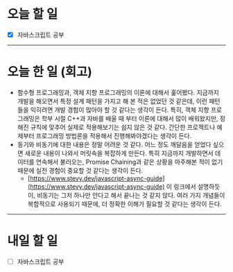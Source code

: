 # 오늘 할 일

- [x] 자바스크립트 공부

---

# 오늘 한 일 (회고)

- 함수형 프로그래밍과, 객체 지향 프로그래밍의 이론에 대해서 훑어봤다. 지금까지 개발을 해오면서 특정 설계 패턴을 가지고 해 본 적은 없었던 것 같은데, 이런 패턴들을 익히려면 개발 경험이 많아야 할 것 같다는 생각이 든다. 특히, 객체 지향 프로그래밍은 학부 시절 C++과 자바를 배울 때 부터 이론에 대해서 많이 배워왔지만, 정해진 규칙에 맞추어 실제로 적용해보기는 쉽지 않은 것 같다. 간단한 프로젝트나 예제부터 프로그래밍 방법론을 적용해서 진행해봐야겠다는 생각이 든다.
- 동기와 비동기에 대한 내용은 정말 어려운 것 같다. 어느 정도 깨달음을 얻었다 싶으면 새로운 내용이 나와서 머릿속을 복잡하게 만든다. 특히 지금까지 개발하면서 데이터를 연속해서 불러오는, Promise Chaining과 같은 상황을 마주해본 적이 없기 때문에 실전 경험이 중요할 것 같다는 생각이 든다.
  - [https://www.stevy.dev/javascript-async-guide](https://www.stevy.dev/javascript-async-guide) 이 링크에서 설명하듯이, 비동기는 그저 하나만 안다고 해서 끝나는 것 같지 않다. 여러 가지 개념들이 복합적으로 사용되기 때문에, 더 정확한 이해가 필요할 것 같다는 생각이 든다.

---

# 내일 할 일

- [ ] 자바스크립트 공부
